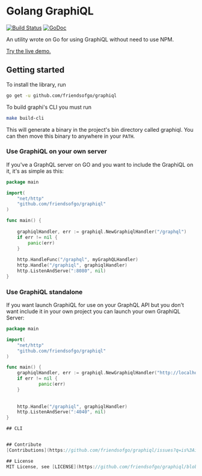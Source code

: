 # Golang GraphiQL
[![Build Status](https://travis-ci.org/friendsofgo/graphiql.svg?branch=master)](https://travis-ci.org/friendsofgo/graphiql)
[![GoDoc](https://godoc.org/graphql.co/graphql?status.svg)](https://godoc.org/github.com/friendsofgo/graphiql)

An utility wrote on Go for using GraphiQL without need to use NPM.

[Try the live demo.](http://graphql.org/swapi-graphql)

## Getting started
To install the library, run

```bash
go get -u github.com/friendsofgo/graphiql
``` 

To build graphi's CLI you must run
```bash
make build-cli
```
This will generate a binary in the project's bin directory called graphiql. You can then move this binary to anywhere in your `PATH`.

### Use GraphiQL on your own server
If you've a GraphQL server on GO and you want to include the GraphiQL
on it, it's as simple as this:

```go
package main

import(
	"net/http"
	"github.com/friendsofgo/graphiql"
)

func main() {
	
	graphiqlHandler, err := graphiql.NewGraphiqlHandler("/graphql")
	if err != nil {
		panic(err)
	}
	
	http.HandleFunc("/graphql", myGraphQLHandler)
	http.Handle("/graphiql", graphiqlHandler)
	http.ListenAndServe(":8080", nil)
}
```

### Use GraphiQL standalone
If you want launch GraphiQL for use on your GraphQL API but you don't want
include it in your own project you can launch your own GraphiQL Server:

```go
package main

import(
	"net/http"
	"github.com/friendsofgo/graphiql"
)

func main() {
	graphiqlHandler, err := graphiql.NewGraphiqlHandler("http://localhost:8080/graphql")
	if err != nil {
    		panic(err)
	}
    	
	
	http.Handle("/graphiql", graphiqlHandler)
	http.ListenAndServe(":4040", nil)
}

## CLI


## Contribute
[Contributions](https://github.com/friendsofgo/graphiql/issues?q=is%3Aissue+is%3Aopen) are more than welcome, if you are interested please fork this repo and send your Pull Request.

## License
MIT License, see [LICENSE](https://github.com/friendsofgo/graphiql/blob/master/LICENSE)